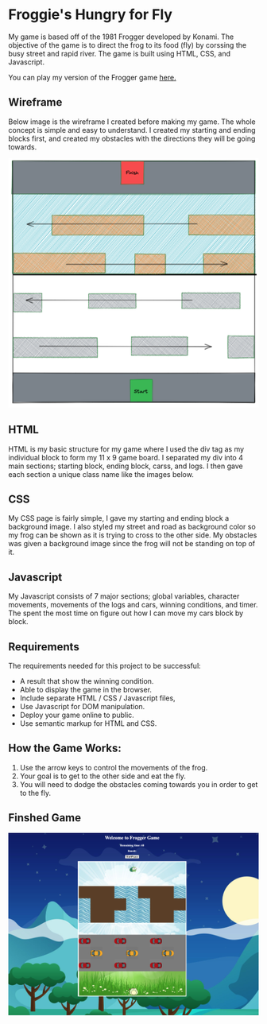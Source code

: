 # Froggie's Hungry for Fly

My game is based off of the 1981 Frogger developed by Konami. The objective of the game is to direct the frog to its food (fly) by corssing the busy street and rapid river. The game is built using HTML, CSS, and Javascript.

You can play my version of the Frogger game [here.](https://s9001848.github.io/Project-1-Frogger-Game/)

## Wireframe

Below image is the wireframe I created before making my game. The whole concept is simple and easy to understand. I created my starting and ending blocks first, and created my obstacles with the directions they will be going towards.

![Framework](framework.png)

## HTML

HTML is my basic structure for my game where I used the div tag as my individual block to form my 11 x 9 game board. I separated my div into 4 main sections; starting block, ending block, carss, and logs. I then gave each section a unique class name like the images below. 


## CSS

My CSS page is fairly simple, I gave my starting and ending block a background image. I also styled my street and road as background color so my frog can be shown as it is trying to cross to the other side. My obstacles was given a background image since the frog will not be standing on top of it.  


## Javascript

My Javascript consists of 7 major sections; global variables, character movements, movements of the logs and cars, winning conditions, and timer. The spent the most time on figure out how I can move my cars block by block.

## Requirements

The requirements needed for this project to be successful:

- A result that show the winning condition.
- Able to display the game in the browser.
- Include separate HTML / CSS / Javascript files,
- Use Javascript for DOM manipulation.
- Deploy your game online to public.
- Use semantic markup for HTML and CSS.

## How the Game Works:

1. Use the arrow keys to control the movements of the frog.
2. Your goal is to get to the other side and eat the fly.
3. You will need to dodge the obstacles coming towards you in order to get to the fly. 

## Finshed Game

![Finished Game](finished_game.png)

